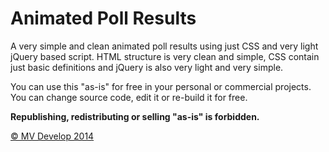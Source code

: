 # Animated Poll Results #

A very simple and clean animated poll results using just CSS and very light jQuery based script. HTML structure is very clean and simple, CSS contain just basic definitions and jQuery is also very light and very simple.

You can use this "as-is" for free in your personal or commercial projects. You can change source code, edit it or re-build it for free.

**Republishing, redistributing or selling "as-is" is forbidden.**

<!-- [Read article on CSS Temple](http://css-temple.com/lab/animated-poll-results/) -->

<!-- [View demo on CSS Temple](http://css-temple.com/develop/animated-poll-results/) -->

[&copy; MV Develop 2014](http://mvdevelop.com)
